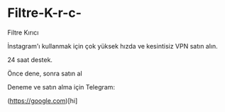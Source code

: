 # Filtre-K-r-c-
Filtre Kırıcı

İnstagram'ı kullanmak için çok yüksek hızda ve kesintisiz VPN satın alın. 

24 saat destek.

Önce dene, sonra satın al

Deneme ve satın alma için Telegram:

(https://google.com)[hi]
